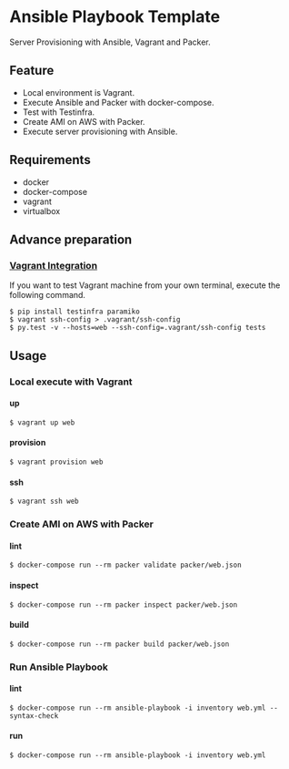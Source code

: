 # Ansible Playbook Template
Server Provisioning with Ansible, Vagrant and Packer.

## Feature
- Local environment is Vagrant.
- Execute Ansible and Packer with docker-compose.
- Test with Testinfra.
- Create AMI on AWS with Packer.
- Execute server provisioning with Ansible.

## Requirements
- docker
- docker-compose
- vagrant
- virtualbox

## Advance preparation
### [Vagrant Integration](https://testinfra.readthedocs.io/en/latest/examples.html?highlight=vagrant#integration-with-vagrant)
If you want to test Vagrant machine from your own terminal, execute the following command.

```
$ pip install testinfra paramiko
$ vagrant ssh-config > .vagrant/ssh-config
$ py.test -v --hosts=web --ssh-config=.vagrant/ssh-config tests
```

## Usage
### Local execute with Vagrant
#### up
```
$ vagrant up web
```

#### provision
```
$ vagrant provision web
```

#### ssh
```
$ vagrant ssh web
```

### Create AMI on AWS with Packer
#### lint
```
$ docker-compose run --rm packer validate packer/web.json
```

#### inspect
```
$ docker-compose run --rm packer inspect packer/web.json
```

#### build
```
$ docker-compose run --rm packer build packer/web.json
```

### Run Ansible Playbook
#### lint
```
$ docker-compose run --rm ansible-playbook -i inventory web.yml --syntax-check
```

#### run
```
$ docker-compose run --rm ansible-playbook -i inventory web.yml
```
